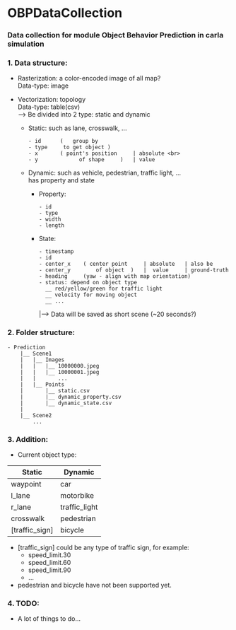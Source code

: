 # OBPDataCollection
### Data collection for module Object Behavior Prediction in carla simulation

### 1. Data structure:

* Rasterization: a color-encoded image of all map? <br>
  Data-type: image


* Vectorization: topology <br>
  Data-type: table(csv) <br>
--> Be divided into 2 type: static and dynamic <br> 

  * Static: such as lane, crosswalk, ... <br>
    ```
    - id      (   group by 
    - type     to get object )
    - x       ( point's position     | absolute <br>
    - y             of shape     )   | value
    ```
    
  * Dynamic: such as vehicle, pedestrian, traffic light, ... <br>
  has property and state <br>
    * Property:
      ```
      - id
      - type
      - width
      - length
      ```
    * State:
      ```
      - timestamp
      - id
      - center_x    ( center point     | absolute   | also be
      - center_y        of object  )   |  value     | ground-truth
      - heading     (yaw - align with map orientation)
      - status: depend on object type
        __ red/yellow/green for traffic light
        __ velocity for moving object
        __ ...
      ```
      
      |--> Data will be saved as short scene (~20 seconds?)

### 2. Folder structure:
```
- Prediction
    |__ Scene1
    |   |__ Images
    |   |   |__ 10000000.jpeg
    |   |   |__ 10000001.jpeg
    |   |       ...
    |   |__ Points
    |       |__ static.csv
    |       |__ dynamic_property.csv
    |       |__ dynamic_state.csv
    |
    |__ Scene2
        ...
```

### 3. Addition:
- Current object type:

| Static         | Dynamic       |
| -------------- | ------------- |
| waypoint       | car           |
| l_lane         | motorbike     |
| r_lane         | traffic_light |
| crosswalk      | pedestrian    |
| [traffic_sign] | bicycle       |

* [traffic_sign] could be any type of traffic sign, for example:
  * speed_limit.30
  * speed_limit.60
  * speed_limit.90
  * ...
* pedestrian and bicycle have not been supported yet.

### 4. TODO:

- A lot of things to do...
